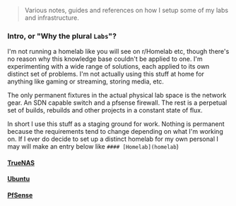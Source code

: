 > Various notes, guides and references on how I setup some of my labs and infrastructure. 

### Intro, or "Why the plural `Labs`"?

I'm not running a homelab like you will see on r/Homelab etc, though there's no reason why this knowledge base couldn't be applied to one. I'm experimenting with a wide range of solutions, each applied to its own distinct set of problems. I'm not actually using this stuff at home for anything like gaming or streaming, storing media, etc. 

The only permanent fixtures in the actual physical lab space is the network gear. An SDN capable switch and a pfsense firewall. The rest is a perpetual set of builds, rebuilds and other projects in a constant state of flux.

In short I use this stuff as a staging ground for work. Nothing is permanent because the requirements tend to change depending on what I'm working on. If I ever do decide to set up a distinct homelab for my own personal I may will make an entry below like `#### [Homelab](homelab`)

#### [TrueNAS](truenas)
#### [Ubuntu](linux/kvm-host/ubuntu-22.04)
#### [PfSense](pfsense)
